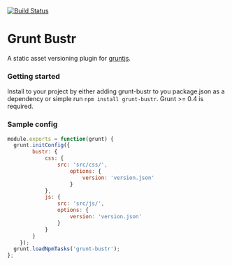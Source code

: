 [![Build Status](https://travis-ci.org/kmulvey/grunt-bustr.svg?branch=master)](https://travis-ci.org/kmulvey/grunt-bustr)

# Grunt Bustr

A static asset versioning plugin for [gruntjs](http://gruntjs.com/). 


### Getting started

Install to your project by either adding grunt-bustr to you package.json as a dependency or simple run `npm install grunt-bustr`.  Grunt >= 0.4 is required.



### Sample config

```javascript
module.exports = function(grunt) {
  grunt.initConfig({
		bustr: {
			css: {
				src: 'src/css/',
					options: {
						version: 'version.json'
					}
			},
			js: {
				src: 'src/js/',
				options: {
					version: 'version.json'
				}
			}
		}
	});
  grunt.loadNpmTasks('grunt-bustr');
};
```
